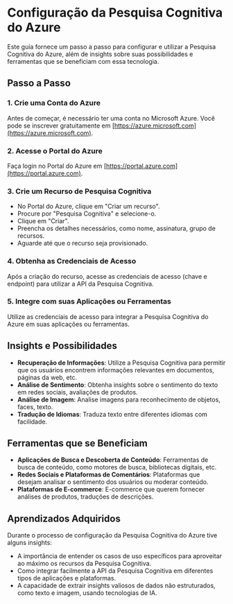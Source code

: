 # Configuração da Pesquisa Cognitiva do Azure

Este guia fornece um passo a passo para configurar e utilizar a Pesquisa Cognitiva do Azure, além de insights sobre suas possibilidades e ferramentas que se beneficiam com essa tecnologia.

## Passo a Passo

### 1. Crie uma Conta do Azure

Antes de começar, é necessário ter uma conta no Microsoft Azure. Você pode se inscrever gratuitamente em [https://azure.microsoft.com](https://azure.microsoft.com).

### 2. Acesse o Portal do Azure

Faça login no Portal do Azure em [https://portal.azure.com](https://portal.azure.com).

### 3. Crie um Recurso de Pesquisa Cognitiva

- No Portal do Azure, clique em "Criar um recurso".
- Procure por "Pesquisa Cognitiva" e selecione-o.
- Clique em "Criar".
- Preencha os detalhes necessários, como nome, assinatura, grupo de recursos.
- Aguarde até que o recurso seja provisionado.

### 4. Obtenha as Credenciais de Acesso

Após a criação do recurso, acesse as credenciais de acesso (chave e endpoint) para utilizar a API da Pesquisa Cognitiva.

### 5. Integre com suas Aplicações ou Ferramentas

Utilize as credenciais de acesso para integrar a Pesquisa Cognitiva do Azure em suas aplicações ou ferramentas.

## Insights e Possibilidades

- **Recuperação de Informações**: Utilize a Pesquisa Cognitiva para permitir que os usuários encontrem informações relevantes em documentos, páginas da web, etc.
- **Análise de Sentimento**: Obtenha insights sobre o sentimento do texto em redes sociais, avaliações de produtos.
- **Análise de Imagem**: Analise imagens para reconhecimento de objetos, faces, texto.
- **Tradução de Idiomas**: Traduza texto entre diferentes idiomas com facilidade.

## Ferramentas que se Beneficiam

- **Aplicações de Busca e Descoberta de Conteúdo**: Ferramentas de busca de conteúdo, como motores de busca, bibliotecas digitais, etc.
- **Redes Sociais e Plataformas de Comentários**: Plataformas que desejam analisar o sentimento dos usuários ou moderar conteúdo.
- **Plataformas de E-commerce**: E-commerce que querem fornecer análises de produtos, traduções de descrições.

## Aprendizados Adquiridos

Durante o processo de configuração da Pesquisa Cognitiva do Azure tive alguns insights:

- A importância de entender os casos de uso específicos para aproveitar ao máximo os recursos da Pesquisa Cognitiva.
- Como integrar facilmente a API da Pesquisa Cognitiva em diferentes tipos de aplicações e plataformas.
- A capacidade de extrair insights valiosos de dados não estruturados, como texto e imagem, usando tecnologias de IA.

